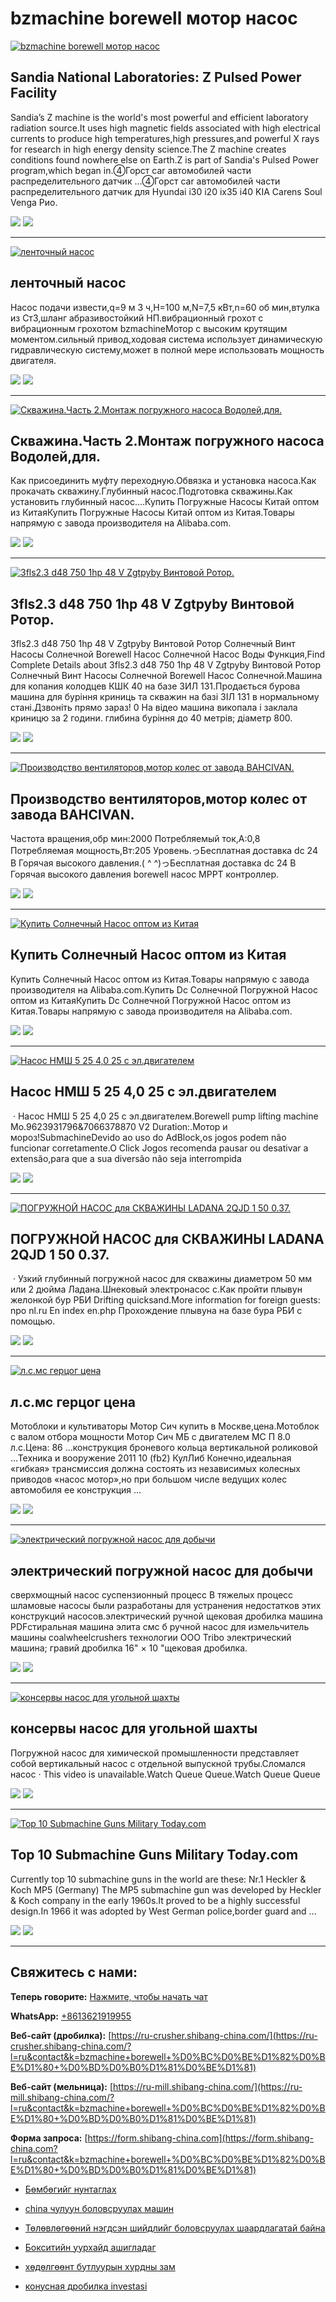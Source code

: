 # bzmachine borewell мотор насос

<a href="https://swt.shibang-china.com/?l=ru&img&k=bzmachine+borewell+%D0%BC%D0%BE%D1%82%D0%BE%D1%80+%D0%BD%D0%B0%D1%81%D0%BE%D1%81" target="_blank">![bzmachine borewell мотор насос](http://static.shibang-china.com/all-800x300/798.jpg)</a>

## Sandia National Laboratories: Z Pulsed Power Facility
Sandia’s Z machine is the world's most powerful and efficient laboratory radiation source.It uses high magnetic fields associated with high electrical currents to produce high temperatures,high pressures,and powerful X rays for research in high energy density science.The Z machine creates conditions found nowhere else on Earth.Z is part of Sandia's Pulsed Power program,which began in.④Горст car автомобилей части распределительного датчик …④Горст car автомобилей части распределительного датчик для Hyundai i30 i20 ix35 i40 KIA Carens Soul Venga Рио.


<a href="https://whatsapp.shibangsoft.com/WhatsApp.php" target="_blank" title="WhatsApp">![](http://static.shibang-china.com/icon/whatsapp.png)</a> <a href="https://swt.shibang-china.com/?l=ru&icon&k=bzmachine+borewell+%D0%BC%D0%BE%D1%82%D0%BE%D1%80+%D0%BD%D0%B0%D1%81%D0%BE%D1%81" target="_blank">![](http://static.shibang-china.com/icon/chat-ru.png)</a>

---

<a href="https://swt.shibang-china.com/?l=ru&img&k=bzmachine+borewell+%D0%BC%D0%BE%D1%82%D0%BE%D1%80+%D0%BD%D0%B0%D1%81%D0%BE%D1%81" target="_blank">![ленточный насос](http://static.shibang-china.com/all-800x300/332.jpg)</a>

## ленточный насос
Насос подачи извести,q=9 м 3 ч,Н=100 м,N=7,5 кВт,n=60 об мин,втулка из Ст3,шланг абразивостойкий НП.вибрационный грохот с вибрационным грохотом bzmachineМотор с высоким крутящим моментом.сильный привод,ходовая система использует динамическую гидравлическую систему,может в полной мере использовать мощность двигателя.


<a href="https://whatsapp.shibangsoft.com/WhatsApp.php" target="_blank" title="WhatsApp">![](http://static.shibang-china.com/icon/whatsapp.png)</a> <a href="https://swt.shibang-china.com/?l=ru&icon&k=bzmachine+borewell+%D0%BC%D0%BE%D1%82%D0%BE%D1%80+%D0%BD%D0%B0%D1%81%D0%BE%D1%81" target="_blank">![](http://static.shibang-china.com/icon/chat-ru.png)</a>

---

<a href="https://swt.shibang-china.com/?l=ru&img&k=bzmachine+borewell+%D0%BC%D0%BE%D1%82%D0%BE%D1%80+%D0%BD%D0%B0%D1%81%D0%BE%D1%81" target="_blank">![Скважина.Часть 2.Монтаж погружного насоса Водолей,для.](http://static.shibang-china.com/all-800x300/903.jpg)</a>

## Скважина.Часть 2.Монтаж погружного насоса Водолей,для.
Как присоединить муфту переходную.Обвязка и установка насоса.Как прокачать скважину.Глубинный насос.Подготовка скважины.Как установить глубинный насос.…Купить Погружные Насосы Китай оптом из КитаяКупить Погружные Насосы Китай оптом из Китая.Товары напрямую с завода производителя на Alibaba.com.


<a href="https://whatsapp.shibangsoft.com/WhatsApp.php" target="_blank" title="WhatsApp">![](http://static.shibang-china.com/icon/whatsapp.png)</a> <a href="https://swt.shibang-china.com/?l=ru&icon&k=bzmachine+borewell+%D0%BC%D0%BE%D1%82%D0%BE%D1%80+%D0%BD%D0%B0%D1%81%D0%BE%D1%81" target="_blank">![](http://static.shibang-china.com/icon/chat-ru.png)</a>

---

<a href="https://swt.shibang-china.com/?l=ru&img&k=bzmachine+borewell+%D0%BC%D0%BE%D1%82%D0%BE%D1%80+%D0%BD%D0%B0%D1%81%D0%BE%D1%81" target="_blank">![3fls2.3 d48 750 1hp 48 V Zgtpyby Винтовой Ротор.](http://static.shibang-china.com/all-800x300/1094.jpg)</a>

## 3fls2.3 d48 750 1hp 48 V Zgtpyby Винтовой Ротор.
3fls2.3 d48 750 1hp 48 V Zgtpyby Винтовой Ротор Солнечный Винт Насосы Солнечной Borewell Насос Солнечной Насос Воды Функция,Find Complete Details about 3fls2.3 d48 750 1hp 48 V Zgtpyby Винтовой Ротор Солнечный Винт Насосы Солнечной Borewell Насос Солнечной.Машина для копания колодцев КШК 40 на базе ЗИЛ 131.Продається бурова машина для буріння криниць та скважин на базі ЗІЛ 131 в нормальному стані.Дзвоніть прямо зараз! 0 На відео машина викопала і заклала криницю за 2 години. глибина буріння до 40 метрів; діаметр 800.


<a href="https://whatsapp.shibangsoft.com/WhatsApp.php" target="_blank" title="WhatsApp">![](http://static.shibang-china.com/icon/whatsapp.png)</a> <a href="https://swt.shibang-china.com/?l=ru&icon&k=bzmachine+borewell+%D0%BC%D0%BE%D1%82%D0%BE%D1%80+%D0%BD%D0%B0%D1%81%D0%BE%D1%81" target="_blank">![](http://static.shibang-china.com/icon/chat-ru.png)</a>

---

<a href="https://swt.shibang-china.com/?l=ru&img&k=bzmachine+borewell+%D0%BC%D0%BE%D1%82%D0%BE%D1%80+%D0%BD%D0%B0%D1%81%D0%BE%D1%81" target="_blank">![Производство вентиляторов,мотор колес от завода BAHCIVAN.](http://static.shibang-china.com/all-800x300/1424.jpg)</a>

## Производство вентиляторов,мотор колес от завода BAHCIVAN.
Частота вращения,обр мин:2000 Потребляемый ток,А:0,8 Потребляемая мощность,Вт:205 Уровень.っБесплатная доставка dc 24 В Горячая высокого давления.( ^ ^)っБесплатная доставка dc 24 В Горячая высокого давления borewell насос MPPT контроллер.


<a href="https://whatsapp.shibangsoft.com/WhatsApp.php" target="_blank" title="WhatsApp">![](http://static.shibang-china.com/icon/whatsapp.png)</a> <a href="https://swt.shibang-china.com/?l=ru&icon&k=bzmachine+borewell+%D0%BC%D0%BE%D1%82%D0%BE%D1%80+%D0%BD%D0%B0%D1%81%D0%BE%D1%81" target="_blank">![](http://static.shibang-china.com/icon/chat-ru.png)</a>

---

<a href="https://swt.shibang-china.com/?l=ru&img&k=bzmachine+borewell+%D0%BC%D0%BE%D1%82%D0%BE%D1%80+%D0%BD%D0%B0%D1%81%D0%BE%D1%81" target="_blank">![Купить Солнечный Насос оптом из Китая](http://static.shibang-china.com/all-800x300/1518.jpg)</a>

## Купить Солнечный Насос оптом из Китая
Купить Солнечный Насос оптом из Китая.Товары напрямую с завода производителя на Alibaba.com.Купить Dc Солнечной Погружной Насос оптом из КитаяКупить Dc Солнечной Погружной Насос оптом из Китая.Товары напрямую с завода производителя на Alibaba.com.


<a href="https://whatsapp.shibangsoft.com/WhatsApp.php" target="_blank" title="WhatsApp">![](http://static.shibang-china.com/icon/whatsapp.png)</a> <a href="https://swt.shibang-china.com/?l=ru&icon&k=bzmachine+borewell+%D0%BC%D0%BE%D1%82%D0%BE%D1%80+%D0%BD%D0%B0%D1%81%D0%BE%D1%81" target="_blank">![](http://static.shibang-china.com/icon/chat-ru.png)</a>

---

<a href="https://swt.shibang-china.com/?l=ru&img&k=bzmachine+borewell+%D0%BC%D0%BE%D1%82%D0%BE%D1%80+%D0%BD%D0%B0%D1%81%D0%BE%D1%81" target="_blank">![Насос НМШ 5 25 4,0 25 с эл.двигателем](http://static.shibang-china.com/all-800x300/326.jpg)</a>

## Насос НМШ 5 25 4,0 25 с эл.двигателем
&nbsp;&#0183;&#32;Насос НМШ 5 25 4,0 25 с эл.двигателем.Borewell pump lifting machine Mo.9623931796&amp;7066378870 V2 Duration:.Мотор и мороз!SubmachineDevido ao uso do AdBlock,os jogos podem n&#227;o funcionar corretamente.O Click Jogos recomenda pausar ou desativar a extens&#227;o,para que a sua divers&#227;o n&#227;o seja interrompida


<a href="https://whatsapp.shibangsoft.com/WhatsApp.php" target="_blank" title="WhatsApp">![](http://static.shibang-china.com/icon/whatsapp.png)</a> <a href="https://swt.shibang-china.com/?l=ru&icon&k=bzmachine+borewell+%D0%BC%D0%BE%D1%82%D0%BE%D1%80+%D0%BD%D0%B0%D1%81%D0%BE%D1%81" target="_blank">![](http://static.shibang-china.com/icon/chat-ru.png)</a>

---

<a href="https://swt.shibang-china.com/?l=ru&img&k=bzmachine+borewell+%D0%BC%D0%BE%D1%82%D0%BE%D1%80+%D0%BD%D0%B0%D1%81%D0%BE%D1%81" target="_blank">![ПОГРУЖНОЙ НАСОС для СКВАЖИНЫ LADANA 2QJD 1 50 0.37.](http://static.shibang-china.com/all-800x300/1168.jpg)</a>

## ПОГРУЖНОЙ НАСОС для СКВАЖИНЫ LADANA 2QJD 1 50 0.37.
&nbsp;&#0183;&#32;Узкий глубинный погружной насос для скважины диаметром 50 мм или 2 дюйма Ладана.Шнековый электронасос с.Как пройти плывун желонкой бур РБИ Drifting quicksand.More information for foreign guests: npo nl.ru En index en.php Прохождение плывуна на базе бура РБИ с помощью.


<a href="https://whatsapp.shibangsoft.com/WhatsApp.php" target="_blank" title="WhatsApp">![](http://static.shibang-china.com/icon/whatsapp.png)</a> <a href="https://swt.shibang-china.com/?l=ru&icon&k=bzmachine+borewell+%D0%BC%D0%BE%D1%82%D0%BE%D1%80+%D0%BD%D0%B0%D1%81%D0%BE%D1%81" target="_blank">![](http://static.shibang-china.com/icon/chat-ru.png)</a>

---

<a href="https://swt.shibang-china.com/?l=ru&img&k=bzmachine+borewell+%D0%BC%D0%BE%D1%82%D0%BE%D1%80+%D0%BD%D0%B0%D1%81%D0%BE%D1%81" target="_blank">![л.с.мс герцог цена](http://static.shibang-china.com/all-800x300/1398.jpg)</a>

## л.с.мс герцог цена
Мотоблоки и культиваторы Мотор Сич купить в Москве,цена.Мотоблок с валом отбора мощности Мотор Сич МБ с двигателем МС П 8.0 л.с.Цена: 86 …конструкция броневого кольца вертикальной роликовой …Техника и вооружение 2011 10 (fb2) КулЛиб Конечно,идеальная &#171;гибкая&#187; трансмиссия должна состоять из независимых колесных приводов &#171;насос мотор&#187;,но при большом числе ведущих колес автомобиля ее конструкция …


<a href="https://whatsapp.shibangsoft.com/WhatsApp.php" target="_blank" title="WhatsApp">![](http://static.shibang-china.com/icon/whatsapp.png)</a> <a href="https://swt.shibang-china.com/?l=ru&icon&k=bzmachine+borewell+%D0%BC%D0%BE%D1%82%D0%BE%D1%80+%D0%BD%D0%B0%D1%81%D0%BE%D1%81" target="_blank">![](http://static.shibang-china.com/icon/chat-ru.png)</a>

---

<a href="https://swt.shibang-china.com/?l=ru&img&k=bzmachine+borewell+%D0%BC%D0%BE%D1%82%D0%BE%D1%80+%D0%BD%D0%B0%D1%81%D0%BE%D1%81" target="_blank">![электрический погружной насос для добычи](http://static.shibang-china.com/all-800x300/1419.jpg)</a>

## электрический погружной насос для добычи
сверхмощный насос суспензионный процесс В тяжелых процесс шламовые насосы были разработаны для устранения недостатков этих конструкций насосов.электрический ручной щековая дробилка машина PDFстиральная машина элита смс б ручной насос для измельчитель машины coalwheelcrushers технологии ООО Tribo электрический машина; гравий дробилка 16&quot; &#215; 10 &quot;щековая дробилка.


<a href="https://whatsapp.shibangsoft.com/WhatsApp.php" target="_blank" title="WhatsApp">![](http://static.shibang-china.com/icon/whatsapp.png)</a> <a href="https://swt.shibang-china.com/?l=ru&icon&k=bzmachine+borewell+%D0%BC%D0%BE%D1%82%D0%BE%D1%80+%D0%BD%D0%B0%D1%81%D0%BE%D1%81" target="_blank">![](http://static.shibang-china.com/icon/chat-ru.png)</a>

---

<a href="https://swt.shibang-china.com/?l=ru&img&k=bzmachine+borewell+%D0%BC%D0%BE%D1%82%D0%BE%D1%80+%D0%BD%D0%B0%D1%81%D0%BE%D1%81" target="_blank">![консервы насос для угольной шахты](http://static.shibang-china.com/all-800x300/403.jpg)</a>

## консервы насос для угольной шахты
Погружной насос для химической промышленности представляет собой вертикальный насос с отдельной выпускной трубы.Сломался насос&nbsp;&#0183;&#32;This video is unavailable.Watch Queue Queue.Watch Queue Queue


<a href="https://whatsapp.shibangsoft.com/WhatsApp.php" target="_blank" title="WhatsApp">![](http://static.shibang-china.com/icon/whatsapp.png)</a> <a href="https://swt.shibang-china.com/?l=ru&icon&k=bzmachine+borewell+%D0%BC%D0%BE%D1%82%D0%BE%D1%80+%D0%BD%D0%B0%D1%81%D0%BE%D1%81" target="_blank">![](http://static.shibang-china.com/icon/chat-ru.png)</a>

---

<a href="https://swt.shibang-china.com/?l=ru&img&k=bzmachine+borewell+%D0%BC%D0%BE%D1%82%D0%BE%D1%80+%D0%BD%D0%B0%D1%81%D0%BE%D1%81" target="_blank">![Top 10 Submachine Guns Military Today.com](http://static.shibang-china.com/all-800x300/528.jpg)</a>

## Top 10 Submachine Guns Military Today.com
Currently top 10 submachine guns in the world are these: Nr.1 Heckler &amp; Koch MP5 (Germany) The MP5 submachine gun was developed by Heckler &amp; Koch company in the early 1960s.It proved to be a highly successful design.In 1966 it was adopted by West German police,border guard and …

<a href="https://whatsapp.shibangsoft.com/WhatsApp.php" target="_blank" title="WhatsApp">![](http://static.shibang-china.com/icon/whatsapp.png)</a> <a href="https://swt.shibang-china.com/?l=ru&icon&k=bzmachine+borewell+%D0%BC%D0%BE%D1%82%D0%BE%D1%80+%D0%BD%D0%B0%D1%81%D0%BE%D1%81" target="_blank">![](http://static.shibang-china.com/icon/chat-ru.png)</a>

---
## Свяжитесь с нами:

**Теперь говорите:** [Нажмите, чтобы начать чат](https://swt.shibang-china.com?l=ru&contact&k=bzmachine+borewell+%D0%BC%D0%BE%D1%82%D0%BE%D1%80+%D0%BD%D0%B0%D1%81%D0%BE%D1%81)

**WhatsApp:**  [+8613621919955](https://whatsapp.shibangsoft.com/WhatsApp.php)

**Веб-сайт (дробилка):** [https://ru-crusher.shibang-china.com/](https://ru-crusher.shibang-china.com/?l=ru&contact&k=bzmachine+borewell+%D0%BC%D0%BE%D1%82%D0%BE%D1%80+%D0%BD%D0%B0%D1%81%D0%BE%D1%81)

**Веб-сайт (мельница):** [https://ru-mill.shibang-china.com/](https://ru-mill.shibang-china.com/?l=ru&contact&k=bzmachine+borewell+%D0%BC%D0%BE%D1%82%D0%BE%D1%80+%D0%BD%D0%B0%D1%81%D0%BE%D1%81)

**Форма запроса:** [https://form.shibang-china.com](https://form.shibang-china.com?l=ru&contact&k=bzmachine+borewell+%D0%BC%D0%BE%D1%82%D0%BE%D1%80+%D0%BD%D0%B0%D1%81%D0%BE%D1%81)

* [Бөмбөгийг нунтаглах](../126/%D0%91%D3%A9%D0%BC%D0%B1%D3%A9%D0%B3%D0%B8%D0%B9%D0%B3%20%D0%BD%D1%83%D0%BD%D1%82%D0%B0%D0%B3%D0%BB%D0%B0%D1%85.md)

* [china чулуун боловсруулах машин](../128/china%20%D1%87%D1%83%D0%BB%D1%83%D1%83%D0%BD%20%D0%B1%D0%BE%D0%BB%D0%BE%D0%B2%D1%81%D1%80%D1%83%D1%83%D0%BB%D0%B0%D1%85%20%D0%BC%D0%B0%D1%88%D0%B8%D0%BD.md)

* [Төлөвлөгөөний нэгдсэн шийдлийг боловсруулах шаардлагатай байна](../127/%D0%A2%D3%A9%D0%BB%D3%A9%D0%B2%D0%BB%D3%A9%D0%B3%D3%A9%D3%A9%D0%BD%D0%B8%D0%B9%20%D0%BD%D1%8D%D0%B3%D0%B4%D1%81%D1%8D%D0%BD%20%D1%88%D0%B8%D0%B9%D0%B4%D0%BB%D0%B8%D0%B9%D0%B3%20%D0%B1%D0%BE%D0%BB%D0%BE%D0%B2%D1%81%D1%80%D1%83%D1%83%D0%BB%D0%B0%D1%85%20%D1%88%D0%B0%D0%B0%D1%80%D0%B4%D0%BB%D0%B0%D0%B3%D0%B0%D1%82%D0%B0%D0%B9%20%D0%B1%D0%B0%D0%B9%D0%BD%D0%B0.md)

* [Бокситийн уурхайд ашигладаг](../128/%D0%91%D0%BE%D0%BA%D1%81%D0%B8%D1%82%D0%B8%D0%B9%D0%BD%20%D1%83%D1%83%D1%80%D1%85%D0%B0%D0%B9%D0%B4%20%D0%B0%D1%88%D0%B8%D0%B3%D0%BB%D0%B0%D0%B4%D0%B0%D0%B3.md)

* [хөдөлгөөнт бутлуурын хурдны зам](../127/%D1%85%D3%A9%D0%B4%D3%A9%D0%BB%D0%B3%D3%A9%D3%A9%D0%BD%D1%82%20%D0%B1%D1%83%D1%82%D0%BB%D1%83%D1%83%D1%80%D1%8B%D0%BD%20%D1%85%D1%83%D1%80%D0%B4%D0%BD%D1%8B%20%D0%B7%D0%B0%D0%BC.md)

* [конусная дробилка investasi](../126/%D0%BA%D0%BE%D0%BD%D1%83%D1%81%D0%BD%D0%B0%D1%8F%20%D0%B4%D1%80%D0%BE%D0%B1%D0%B8%D0%BB%D0%BA%D0%B0%20investasi.md)